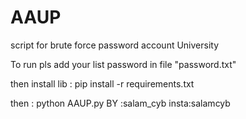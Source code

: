 # AAUP
script for brute force password account University


To run pls add your list password in file "password.txt"

then install lib : pip install -r requirements.txt

then : python AAUP.py
 BY :salam_cyb
 insta:salamcyb
